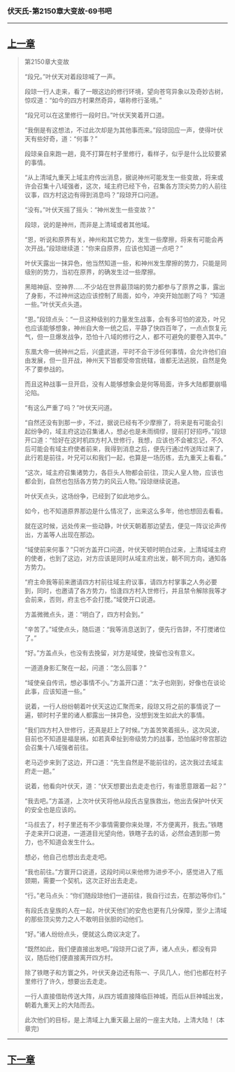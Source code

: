 ### 伏天氏-第2150章大变故-69书吧

--------
[上一章](./764529503ab56b3c55aee9e0e7f7f812.md)
--------


>
>
>
>第2150章大变故
>
>“段兄。”叶伏天对着段琼喊了一声。
>
>段琼一行人走来，看了一眼这边的修行环境，望向苍穹异象以及奇妙古树，惊叹道：“如今的四方村果然奇异，堪称修行圣境。”
>
>“段兄可以在这里修行一段时日。”叶伏天笑着开口道。
>
>“我倒是有这想法，不过此次却是为其他事而来。”段琼回应一声，使得叶伏天有些好奇，道：“何事？”
>
>段琼亲自来跑一趟，竟不打算在村子里修行，看样子，似乎是什么比较要紧的事情。
>
>“从上清域九重天上域主府传出消息，据说神州可能发生一些变故，将来或许会召集十八域强者，这次，域主府已经下令，召集各方顶尖势力的人前往议事，四方村这边有得到消息吗？”段琼开口问道。
>
>“没有。”叶伏天摇了摇头：“神州发生一些变故？”
>
>段琼，说的是神州，而非是上清域或者其他域。
>
>“恩，听说和原界有关，神州和其它势力，发生一些摩擦，将来有可能会再次开战。”段琼继续道：“你来自原界，应该也知道一点吧？”
>
>叶伏天露出一抹异色，他当然知道一些，和神州发生摩擦的势力，只能是同级别的势力，当初在原界，的确发生过一些摩擦。
>
>黑暗神庭、空神界……不少站在世界最顶端的势力都参与了原界之事，露出了身影，不过神州这边应该控制了局面，如今，冲突开始加剧了吗？
>“知道一些。”叶伏天点头道。
>
>“恩。”段琼点头：“一旦这种级别的力量发生战事，会有多可怕的波及，叶兄也应该能够想象，神州自大帝一统之后，平静了快四百年了，一点点恢复元气，但一旦爆发战争，恐怕十八域的修行之人，都不可避免的要卷入其中。”
>
>东凰大帝一统神州之后，兴盛武道，平时不会干涉任何事情，会允许他们自由发展，但一旦开战，神州天下皆都受帝宫统辖，谁都无法逃脱，自然是免不了要参战的。
>
>而且这种战事一旦开启，没有人能够想象会是何等局面，许多大陆都要崩塌沦陷。
>
>“有这么严重了吗？”叶伏天问道。
>
>“自然还没有到那一步，不过，据说已经有不少摩擦了，将来是有可能会引起纷争的，域主府这边召集诸人，想必也是未雨绸缪，提前打好招呼。”段琼开口道：“恰好在这时机四方村入世修行，我想，应该也不会被忘记，不久后可能会有域主府使者前来，我得到消息之后，便先行通过传送阵过来了，此行若是前往，叶兄可以和我们一起，也算是一场历练，去九重天上看看。”
>
>“这次，域主府召集诸势力，各巨头人物都会前往，顶尖人皇人物，应该也都会到，自然也包括各方势力的风云人物。”段琼继续说道。
>
>叶伏天点头，这场纷争，已经到了如此地步么。
>
>如今，也不知道原界那边是什么情况了，出来这么多年，他也想回去看看。
>
>就在这时候，远处传来一些动静，叶伏天朝着那边望去，便见一阵议论声传出，方盖等人出现在那边。
>
>“域使前来何事？”只听方盖开口问道，叶伏天顿时明白过来，上清域域主府的使者，也到了这边，对方应该是同时从域主府出发，朝不同方向，通知各方势力。
>
>“府主命我等前来邀请四方村前往域主府议事，请四方村掌事之人务必要到，同时，也邀请了各方势力，恰逢四方村入世修行，并且禁令解除我等才会前来，否则，府主也不会打搅。”域使开口说道。
>
>方盖微微点头，道：“明白了，四方村会到。”
>
>“辛苦了。”域使点头，随后道：“我等消息送到了，便先行告辞，不打搅诸位了。”
>
>“好。”方盖点头，也没有去挽留，对方是域使，挽留也没有意义。
>
>一道道身影汇聚在一起，问道：“怎么回事？”
>
>“域使亲自传讯，想必事情不小。”方盖开口道：“太子也刚到，好像也在谈论此事，应该知道一些。”
>
>说着，一行人纷纷朝着叶伏天这边汇聚而来，段琼又将之前的事情说了一遍，顿时村子里的诸人都露出一抹异色，没想到发生如此大的事情。
>
>“我们四方村入世修行，还真是赶上了时候。”方盖苦笑着摇头，这次风波，目前也不知道是福是祸，如若真牵扯到帝级势力的战事，恐怕届时帝宫那边会召集十八域强者前往。
>
>老马迈步来到了这边，开口道：“先生自然是不能前往的，这次我过去域主府走一趟。”
>
>说着，他看向叶伏天，道：“伏天想要出去走走也行，有谁愿意跟着一起？”
>
>“我去吧。”方盖道，上次叶伏天将他从段氏古皇族救出，他出去保护叶伏天的安全也是应该的。
>
>“马叔去了，村子里还有不少事情需要你来处理，不方便离开，我去。”铁瞎子走来开口说道，一道道目光望向他，铁瞎子去的话，必然会遇到那一势力，也不知道会发生什么。
>
>想必，他自己也想出去走走吧。
>
>“我也前往。”方寰开口说道，这段时间以来他修为进步不小，感觉进入了瓶颈期，需要一个契机，这次正好出去走走。
>
>“行。”老马点头：“你们随段琼他们一道前往，我自行过去，在那边等你们。”
>
>有段氏古皇族的人在一起，叶伏天他们的安危也更有几分保障，至少上清域的那些顶尖势力之人不敢明目张胆的动他们。
>
>“好。”诸人纷纷点头，便就这么商议决定了。
>
>“既然如此，我们便直接出发吧。”段琼开口说了声，诸人点头，都没有异议，随后他们便直接离开四方村。
>
>除了铁瞎子和方寰之外，叶伏天身边还有陈一、子凤几人，他们也都在村子里修行了许久，想要出去走走。
>
>一行人直接借助传送大阵，从四方城直接降临巨神城，而后从巨神城出发，朝着九重天上的大陆而去。
>
>此次他们的目标，是上清域上九重天最上层的一座主大陆，上清大陆！
>(本章完)
>
>

--------
[下一章](./cf553d3030053ee67915540fa1a63a13.md)
--------
